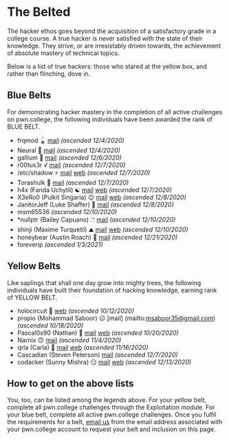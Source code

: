 # The Belted

The hacker ethos goes beyond the acquisition of a satisfactory grade in a college course.
A true hacker is never satisfied with the state of their knowledge.
They strive, or are irresistably driven towards, the achievement of absolute mastery of technical topics.

Below is a list of true hackers: those who stared at the yellow box, and rather than flinching, dove in.

## Blue Belts

For demonstrating hacker mastery in the completion of all active challenges on pwn.college, the following individuals have been awarded the rank of BLUE BELT.

- frqmod 🪀 [mail](mailto:frqmod@gmail.com) *(ascended 12/4/2020)*
- Neural 🤡 [mail](mailto:neural@protonmail.com) *(ascended 12/4/2020)*
- gallium 🤯 [mail](mailto:jlin139@asu.edu) *(ascended 12/6/2020)*
- r00tus3r √ [mail](mailto:aajayan@asu.edu) *(ascended 12/7/2020)*
- /etc/shadow ⚡️ [mail](mailto:danialyunus@gmail.com) [web](https://danialyunus.com) *(ascended 12/7/2020)*
- Torashulk 🐶 [mail](mailto:torashulk@gmail.com) *(ascended 12/7/2020)*
- h4x (Fanda Uchytil) ☯ [mail](mailto:cse466.pwn.college.8afzwm3tro@h4x.cz) [web](https://h4x.cz) *(ascended 12/7/2020)*
- X3eRo0 (Pulkit Singaria) 😉 [mail](mailto:psinghania929@gmail.com) [web](https://x3ero0.tech) *(ascended 12/8/2020)*
- JanitorJeff (Luke Shaffer) 🌯 [mail](mailto:Luke.Shaffer@asu.edu) *(ascended 12/8/2020)*
- msm65536 *(ascended 12/10/2020)*
- \*nullptr (Bailey Capuano) 🗅 [mail](mailto:dereferenced.nullptr@gmail.com) *(ascended 12/10/2020)*
- shinji (Maxime Turquetil) ⛰️ [mail](mailto:maturquetil@gmail.com) [web](http://blog.mturquetil.fr/) *(ascended 12/10/2020)*
- honeybear (Austin Roach) 🐻 [mail](mailto:ahroach@gmail.com) *(ascended 12/21/2020)*
- foreverip *(ascended 1/3/2021)*

## Yellow Belts

Like saplings that shall one day grow into mighty trees, the following individuals have built their foundation of hacking knowledge, earning rank of YELLOW BELT.

- holocircuit 👑 [web](https://holocircuit.github.io/) *(ascended 10/12/2020)*
- propio (Mohammad Saboor) 😑 [mail] (mailto:msaboor35@gmail.com) *(ascended 10/18/2020)*
- Pascal0x90 (Nathan) 🍞 [mail](mailto:pascal-0x90@protonmail.com) [web](https://twitter.com/Pascal_0x90) *(ascended 10/20/2020)*
- Narnix 🙃 [mail](mailto:xxie29@asu.edu) *(ascended 11/4/2020)*
- qrla (Carla) 🥺 [mail](mailto:loresfca.flores1@gmail.com) [web](https://carla.is.mad.af/) *(ascended 11/16/2020)*
- Cascadian (Steven Peterson) [mail](mailto:scpeter9@asu.edu) *(ascended 12/7/2020)*
- codacker (Sunny Mishra) 😏 [mail](mailto:mishrasunny174@gmail.com) [web](https://mishrasunny174.tech) *(ascended 12/13/2020)*

## How to get on the above lists

You, too, can be listed among the legends above.
For your yellow belt, complete all pwn.college challenges through the Exploitation module.
For your blue belt, complete all active pwn.college challenges.
Once you fulfil the requirements for a belt, [email us](mailto:pwn-college@asu.edu) from the email address associated with your pwn.college account to request your belt and inclusion on this page.
